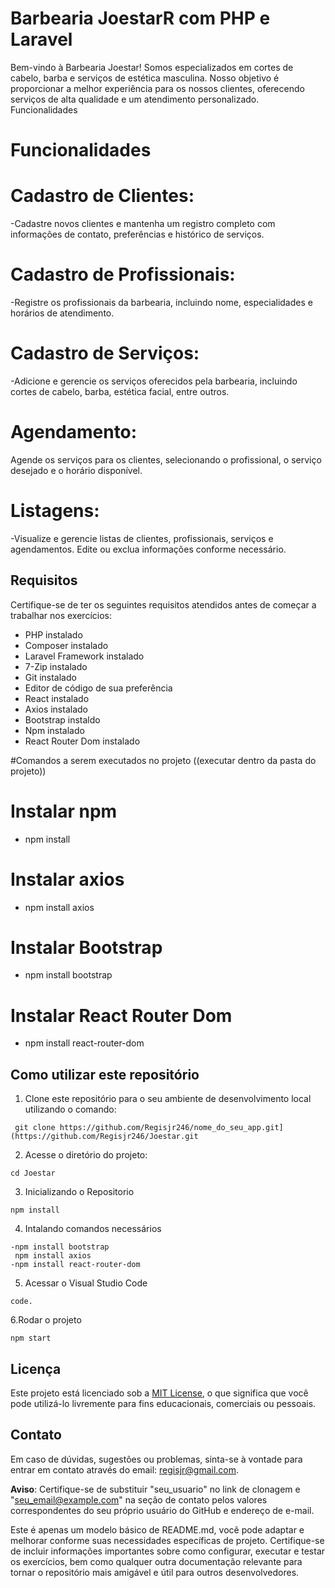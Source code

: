 
# Barbearia JoestarR com PHP e Laravel

Bem-vindo à Barbearia Joestar! Somos especializados em cortes de cabelo, barba e serviços de estética masculina. Nosso objetivo é proporcionar a melhor experiência para os nossos clientes, oferecendo serviços de alta qualidade e um atendimento personalizado.
Funcionalidades



# Funcionalidades
# Cadastro de Clientes:
-Cadastre novos clientes e mantenha um registro completo com informações de contato, preferências e histórico de serviços.
# Cadastro de Profissionais:
-Registre os profissionais da barbearia, incluindo nome, especialidades e horários de atendimento.
# Cadastro de Serviços:
-Adicione e gerencie os serviços oferecidos pela barbearia, incluindo cortes de cabelo, barba, estética facial, entre outros.
# Agendamento:
Agende os serviços para os clientes, selecionando o profissional, o serviço desejado e o horário disponível.
# Listagens:
-Visualize e gerencie listas de clientes, profissionais, serviços e agendamentos.
Edite ou exclua informações conforme necessário.

## Requisitos

Certifique-se de ter os seguintes requisitos atendidos antes de começar a trabalhar nos exercícios:

- PHP instalado
- Composer instalado
- Laravel Framework instalado
- 7-Zip instalado
- Git instalado
- Editor de código de sua preferência
- React instalado
- Axios instalado
- Bootstrap instaldo
- Npm instalado
- React Router Dom instalado

#Comandos a serem executados no projeto ((executar dentro da pasta do projeto))

# Instalar npm
- npm install


# Instalar axios 
- npm install axios

# Instalar Bootstrap 
- npm install bootstrap

# Instalar React Router Dom
- npm install react-router-dom


## Como utilizar este repositório

1. Clone este repositório para o seu ambiente de desenvolvimento local utilizando o comando:
```
 git clone https://github.com/Regisjr246/nome_do_seu_app.git](https://github.com/Regisjr246/Joestar.git
```
2. Acesse o diretório do projeto:
```
cd Joestar
```
3. Inicializando o Repositorio 
```
npm install
```
4. Intalando comandos necessários
```  
-npm install bootstrap
 npm install axios
-npm install react-router-dom

```
5. Acessar o Visual Studio Code
```
code.
```

6.Rodar o projeto
```
npm start

```


## Licença

Este projeto está licenciado sob a [MIT License](LICENSE), o que significa que você pode utilizá-lo livremente para fins educacionais, comerciais ou pessoais.

## Contato

Em caso de dúvidas, sugestões ou problemas, sinta-se à vontade para entrar em contato através do email: regisjr@gmail.com.

**Aviso**: Certifique-se de substituir "seu_usuario" no link de clonagem e "seu_email@example.com" na seção de contato pelos valores correspondentes do seu próprio usuário do GitHub e endereço de e-mail.

Este é apenas um modelo básico de README.md, você pode adaptar e melhorar conforme suas necessidades específicas de projeto. Certifique-se de incluir informações importantes sobre como configurar, executar e testar os exercícios, bem como qualquer outra documentação relevante para tornar o repositório mais amigável e útil para outros desenvolvedores.
